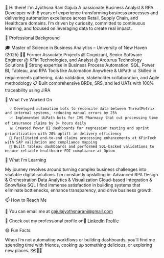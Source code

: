 👋 Hi there! I'm Jyothsna Rani Gajula
A passionate Business Analyst & RPA Developer with 8 years of experience transforming business processes and delivering automation excellence across Retail, Supply Chain, and Healthcare domains. I’m driven by curiosity, committed to continuous learning, and focused on leveraging data to create real impact.

💼 Professional Background

  🎓 Master of Science in Business Analytics – University of New Haven (2025)
  👩‍💻 Former Associate Projects @ Cognizant, Senior Software Engineer @ KFin Technologies, and Analyst @ Arcturus Technology Solutions
  🔧 Strong expertise in Business Process Automation, SQL, Power BI, Tableau, and RPA Tools like Automation Anywhere & UiPath
  📊 Skilled in requirements gathering, data validation, stakeholder collaboration, and Agile methodology
  📋 Built comprehensive BRDs, SRS, and led UATs with 100% traceability using JIRA

🔭 What I've Worked On

      💡 Developed automation bots to reconcile data between ThreatMetrix and internal systems, reducing manual errors by 25%
      📈 Implemented UiPath bots for CVS Pharmacy that cut processing time of insurance claims by 3+ hours daily
      📊 Created Power BI dashboards for regression testing and sprint prioritization with 20% uplift in delivery efficiency
      📑 Facilitated end-to-end claims processing enhancements at KFinTech with SAP validation and compliance mapping
      💼 Built Tableau dashboards and performed SQL-backed validations to ensure reliable healthcare EDI compliance at Optum

🌱 What I'm Learning

   My journey revolves around turning complex business challenges into scalable digital solutions. I’m constantly upskilling in:
    Advanced RPA Design & Orchestration
    Data Analytics & Visualization
    Cloud-based Integration & Snowflake SQL
    I find immense satisfaction in building systems that eliminate bottlenecks, enhance transparency, and drive business growth.
    
📫 How to Reach Me

  📧 You can email me at [gajulajyothsnarani@gmail.com](gajulajyothsnarani@gmail.com)
  
  💼 Check out my professional profile on🔗 [LinkedIn Profile](https://www.linkedin.com/in/jyothsna-rani-gajula-4833102b6)

😄 Fun Facts

When I’m not automating workflows or building dashboards, you’ll find me spending time with friends, cooking up something delicious, or exploring new places. 🗺️🍳👫


